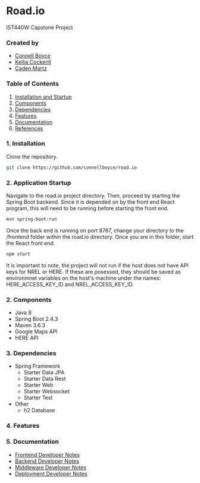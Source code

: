 # Road.io
IST440W Capstone Project

### Created by
- [Connell Boyce](https://github.com/connellboyce)
- [Kellia Cockerill](https://github.com/kelliacockerill)
- [Caden Martz](https://github.com/CadenRM)

### Table of Contents
1. [Installation and Startup](#1)
2. [Components](#2)
3. [Dependencies](#3)
3. [Features](#4)
4. [Documentation](#5)
5. [References](#6)

### **1**. Installation
Clone the repository.
```bash
git clone https://github.com/connellboyce/road.io
```

### 2. Application Startup
Navigate to the road.io project directory.
Then, proceed by starting the Spring Boot backend. Since it is depended on by the front end React program, this will need to be running before starting the front end.
```bash
mvn spring-boot:run
```
Once the back end is running on port 8787, change your directory to the /frontend folder within the road.io directory. Once you are in this folder, start the React front end.
```bash
npm start
```
It is important to note, the project will not run if the host does not have API keys for NREL or HERE. If these are posessed, they should be saved as environmnet variables on the host's machine under the names: HERE_ACCESS_KEY_ID and NREL_ACCESS_KEY_ID.

### **2**. Components
- Java 8
- Spring Boot 2.4.3
- Maven 3.6.3
- Google Maps API
- HERE API

### **3**. Dependencies
- Spring Framework
    - Starter Data JPA
    - Starter Data Rest
    - Starter Web
    - Starter Websocket
    - Starter Test
- Other
    - h2 Database
    
### **4**. Features

### **5**. Documentation
- [Frontend Developer Notes](documentation/FRONTEND.md)
- [Backend Developer Notes](documentation/BACKEND.md)
- [Middleware Developer Notes](documentation/MIDDLEWARE.md)
- [Deployment Developer Notes](documentation/DEPLOYMENT.md)